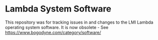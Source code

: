 # Lambda System Software
This repository was for tracking issues in and changes to the LMI Lambda operating system software.
It is now obsolete - See https://www.bogodyne.com/category/software/
